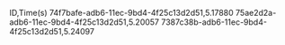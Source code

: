 ID,Time(s)
74f7bafe-adb6-11ec-9bd4-4f25c13d2d51,5.17880
75ae2d2a-adb6-11ec-9bd4-4f25c13d2d51,5.20057
7387c38b-adb6-11ec-9bd4-4f25c13d2d51,5.24097
